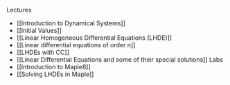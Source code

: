 Lectures
- [[Introduction to Dynamical Systems]]
- [[Initial Values]]
- [[Linear Homogeneous Differential Equations (LHDE)]]
- [[Linear differential equations of order n]]
- [[LHDEs with CC]]
- [[Linear Differential Equations and some of their special solutions]]
Labs
- [[Introduction to Maple8]]
- [[Solving LHDEs in Maple]]